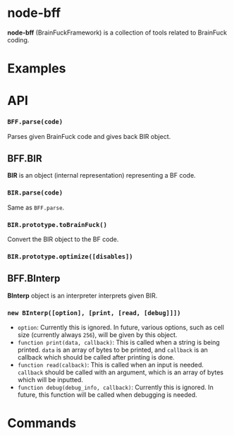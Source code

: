 node-bff
========

**node-bff** (BrainFuckFramework) is a collection of tools related to BrainFuck coding.

# Examples

# API

### `BFF.parse(code)`
Parses given BrainFuck code and gives back BIR object. 

## BFF.BIR

**BIR** is an object (internal representation) representing a BF code.

### `BIR.parse(code)`
Same as `BFF.parse`.

### `BIR.prototype.toBrainFuck()`
Convert the BIR object to the BF code.

### `BIR.prototype.optimize([disables])`

## BFF.BInterp
**BInterp** object is an interpreter interprets given BIR.

### `new BInterp([option], [print, [read, [debug]]])`
* `option`: Currently this is ignored. In future, various options, such as cell size (currently always `256`), will be given by this object.
* `function print(data, callback)`: This is called when a string is being printed. `data` is an array of bytes to be printed, and `callback` is an callback which should be called after printing is done.
* `function read(calback)`: This is called when an input is needed. `callback` should be called with an argument, which is an array of bytes which will be inputted.
* `function debug(debug_info, callback)`: Currently this is ignored. In future, this function will be called when debugging is needed.

# Commands
